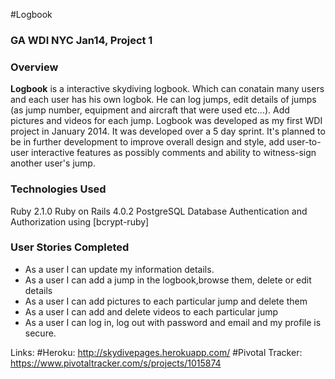 #Logbook

### GA WDI NYC Jan14, Project 1
### Overview

**Logbook** is a interactive skydiving logbook. Which can conatain many users and each user has his own logbok. He can log jumps, edit details of jumps (as jump number, equipment and aircraft that were used etc...). Add pictures and videos for each jump. Logbook was developed as my first WDI project in January 2014. It was developed over a 5 day sprint. It's planned to be in further development to improve overall design and style, add user-to-user interactive features as possibly comments and ability to witness-sign another user's jump.

### Technologies Used

Ruby 2.1.0
Ruby on Rails 4.0.2
PostgreSQL Database
Authentication and Authorization using [bcrypt-ruby]

### User Stories Completed

* As a user I can update my information details.
* As a user I can add a jump in the logbook,browse them, delete or edit details
* As a user I can add pictures to each particular jump and delete them
* As a user I can add and delete videos to each particular jump
* As a user I can log in, log out with password and email and my profile is secure.

Links:
#Heroku: http://skydivepages.herokuapp.com/
#Pivotal Tracker: https://www.pivotaltracker.com/s/projects/1015874